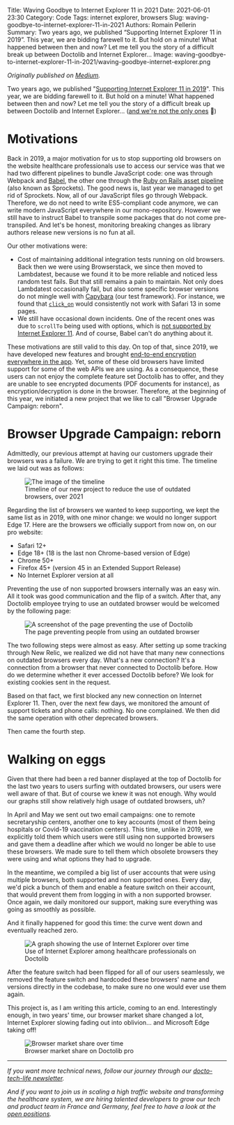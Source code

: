 Title: Waving Goodbye to Internet Explorer 11 in 2021
Date: 2021-06-01 23:30
Category: Code
Tags: internet explorer, browsers
Slug: waving-goodbye-to-internet-explorer-11-in-2021
Authors: Romain Pellerin
Summary: Two years ago, we published “Supporting Internet Explorer 11 in 2019”. This year, we are bidding farewell to it. But hold on a minute! What happened between then and now? Let me tell you the story of a difficult break up between Doctolib and Internet Explorer…
Image: waving-goodbye-to-internet-explorer-11-in-2021/waving-goodbye-internet-explorer.png

_Originally published on [Medium](https://medium.com/doctolib/waving-goodbye-to-internet-explorer-11-in-2021-b01a8c5c9864)._

Two years ago, we published "[Supporting Internet Explorer 11 in 2019]({filename}/supporting-internet-explorer-11-in-2019.md)". This year, we are bidding farewell to it. But hold on a minute! What happened between then and now? Let me tell you the story of a difficult break up between Doctolib and Internet Explorer... ([and we're not the only ones](https://www.theverge.com/2021/5/19/22443997/microsoft-internet-explorer-end-of-support-date) 🤫)

# Motivations

Back in 2019, a major motivation for us to stop supporting old browsers on the website healthcare professionals use to access our service was that we had two different pipelines to bundle JavaScript code: one was through Webpack and [Babel](https://babeljs.io/), the other one through the [Ruby on Rails asset pipeline](https://guides.rubyonrails.org/asset_pipeline.html) (also known as Sprockets). The good news is, last year we managed to get rid of Sprockets. Now, all of our JavaScript files go through Webpack. Therefore, we do not need to write ES5-compliant code anymore, we can write modern JavaScript everywhere in our mono-repository. However we still have to instruct Babel to transpile some packages that do not come pre-transpiled. And let's be honest, monitoring breaking changes as library authors release new versions is no fun at all.

Our other motivations were:

- Cost of maintaining additional integration tests running on old browsers. Back then we were using Browserstack, we since then moved to Lambdatest, because we found it to be more reliable and noticed less random test fails. But that still remains a pain to maintain. Not only does Lambdatest occasionally fail, but also some specific browser versions do not mingle well with [Capybara](https://github.com/teamcapybara/capybara) (our test framework). For instance, we found that [`click_on`](https://rubydoc.info/github/jnicklas/capybara/Capybara/Node/Actions#click_link_or_button-instance_method) would consistently not work with Safari 13 in some pages.
- We still have occasional down incidents. One of the recent ones was due to `scrollTo` being used with options, which is [not supported by Internet Explorer 11](https://developer.mozilla.org/en-US/docs/Web/API/Window/scrollTo#browser_compatibility). And of course, Babel can't do anything about it.

These motivations are still valid to this day. On top of that, since 2019, we have developed new features and brought [end-to-end encryption everywhere in the app](https://info.doctolib.fr/blog/doctolib-adopte-le-chiffrement-de-bout-en-bout-nouvelle-etape-dans-la-securisation-des-donnees-de-sante/). Yet, some of these old browsers have limited support for some of the web APIs we are using. As a consequence, these users can not enjoy the complete feature set Doctolib has to offer, and they are unable to see encrypted documents (PDF documents for instance), as encryption/decryption is done in the browser. Therefore, at the beginning of this year, we initiated a new project that we like to call "Browser Upgrade Campaign: reborn".

# Browser Upgrade Campaign: reborn

Admittedly, our previous attempt at having our customers upgrade their browsers was a failure. We are trying to get it right this time. The timeline we laid out was as follows:

<figure class="center">
<img src="{static}/images/waving-goodbye-to-internet-explorer-11-in-2021/timeline.png" alt="The image of the timeline" />
<figcaption>Timeline of our new project to reduce the use of outdated browsers, over 2021</figcaption>
</figure>

Regarding the list of browsers we wanted to keep supporting, we kept the same list as in 2019, with one minor change: we would no longer support Edge 17. Here are the browsers we officially support from now on, on our pro website:

- Safari 12+
- Edge 18+ (18 is the last non Chrome-based version of Edge)
- Chrome 50+
- Firefox 45+ (version 45 in an Extended Support Release)
- No Internet Explorer version at all

Preventing the use of non supported browsers internally was an easy win. All it took was good communication and the flip of a switch. After that, any Doctolib employee trying to use an outdated browser would be welcomed by the following page:

<figure class="center">
<img src="{static}/images/waving-goodbye-to-internet-explorer-11-in-2021/page.png" alt="A screenshot of the page preventing the use of Doctolib" />
<figcaption>The page preventing people from using an outdated browser</figcaption>
</figure>

The two following steps were almost as easy. After setting up some tracking through New Relic, we realized we did not have that many new connections on outdated browsers every day. What's a new connection? It's a connection from a browser that never connected to Doctolib before. How do we determine whether it ever accessed Doctolib before? We look for existing cookies sent in the request.

Based on that fact, we first blocked any new connection on Internet Explorer 11. Then, over the next few days, we monitored the amount of support tickets and phone calls: nothing. No one complained. We then did the same operation with other deprecated browsers.

Then came the fourth step.

# Walking on eggs

Given that there had been a red banner displayed at the top of Doctolib for the last two years to users surfing with outdated browsers, our users were well aware of that. But of course we knew it was not enough. Why would our graphs still show relatively high usage of outdated browsers, uh?

In April and May we sent out two email campaigns: one to remote secretaryship centers, another one to key accounts (most of them being hospitals or Covid-19 vaccination centers). This time, unlike in 2019, we explicitly told them which users were still using non supported browsers and gave them a deadline after which we would no longer be able to use these browsers. We made sure to tell them which obsolete browsers they were using and what options they had to upgrade.

In the meantime, we compiled a big list of user accounts that were using multiple browsers, both supported and non supported ones. Every day, we'd pick a bunch of them and enable a feature switch on their account, that would prevent them from logging in with a non supported browser. Once again, we daily monitored our support, making sure everything was going as smoothly as possible.

And it finally happened for good this time: the curve went down and eventually reached zero.

<figure class="center">
<img src="{static}/images/waving-goodbye-to-internet-explorer-11-in-2021/graph.png" alt="A graph showing the use of Internet Explorer over time" />
<figcaption>Use of Internet Explorer among healthcare professionals on Doctolib</figcaption>
</figure>

After the feature switch had been flipped for all of our users seamlessly, we removed the feature switch and hardcoded these browsers' name and versions directly in the codebase, to make sure no one would ever use them again.

This project is, as I am writing this article, coming to an end. Interestingly enough, in two years' time, our browser market share changed a lot, Internet Explorer slowing fading out into oblivion... and Microsoft Edge taking off!

<figure class="center">
<img src="{static}/images/waving-goodbye-to-internet-explorer-11-in-2021/market-share.png" alt="Browser market share over time" />
<figcaption>Browser market share on Doctolib pro</figcaption>
</figure>

<hr />

_If you want more technical news, follow our journey through our [docto-tech-life newsletter](https://doctolib.engineering/engineering-news-ruby-rails-react/)._

_And if you want to join us in scaling a high traffic website and transforming the healthcare system, we are hiring talented developers to grow our tech and product team in France and Germany, feel free to have a look at the [open positions](https://about.doctolib.com/jobs?department=Engineering)._
